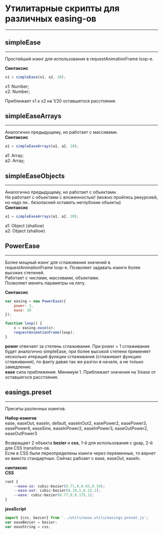 # Утилитарные скрипты для различных easing-ов
___

## simpleEase
___
Простейший изинг для использования в requestAnimationFrame loop-е.  

**Синтаксис**
```javaScript
x1 = simpleEase(x1, x2, 20);
```
x1: Number;  
x2: Number;  

Приближает x1 к x2 на 1/20 оставшегося расстояния.

## simpleEaseArrays
___
Аналогично предыдущему, но работает с массивами.  
**Синтаксис**  
```javaScript
a1 = simpleEaseArrays(a1, a2, 20);
```
a1: Array;  
a2: Array;  

## simpleEaseObjects
___
Аналогично предыдущему, но работает с объектами.  
Не работает с объектами с вложенностью! (можно пройтись рекурсией, но надо ли.. безопасней оставить неглубокие объекты)  
**Синтаксис**  
```javaScript
a1 = simpleEaseArrays(a1, a2, 20);
```
a1: Object (shallow)  
a2: Object (shallow) 

## PowerEase
___
Более мощный изинг для сглаживания значений в requestAnimationFrame loop-е. 
Позволяет задавать изинги более высоких степеней.  
Работает с числами, массивами, объектами.  
Позволяет менять параметры на лету.  

**Синтаксис**  
```javaScript
var easing = new PowerEase({
	power: 2,
	ease: 20
});

function loop() {
	x = easing.ease(x);
	requestAnimationFrame(loop);
}
```

**power** отвечает за степень сглаживания. При power = 1 сглаживание будет аналогично simpleEase, при более высокой степени применяет несколько итераций функции сглаживания (сглаживает функцию сглаживания), по факту давая так же разгон в начале, а не только замедление.  
**ease** сила приближения. Минимум 1. Приближает значения на 1/ease от оставшегося расстояния. 

## easings.preset
___
Пресеты различных изингов.  

**Набор изингов**  
ease, easeOut, easeIn, default, easeInOut2, easePower2, easePower3, easePower4, easeSine, easeInPower2, easeInPower3, easeOutPower2, easeOutPower3  

Возвращает 2 объекта **bezier** и **css**, 1-й для использования c gsap, 2-й для CSS transition-ов.  
Если в CSS были переопределены изинги через переменные, то вернет их вместо стандартных. Сейчас рабоает с ease, easeOut, easeIn.  

**синтаксис**  
**CSS**  
```CSS
root {
	--ease-in: cubic-bezier(0.71,0,0.65,0.34);
	--ease-out: cubic-bezier(0.19,1,0.22,1);
	--ease: cubic-bezier(0.77,0,0.175,1);
}
```
**javaScript**  
```javaScript
import {css, bezier} from '../utils/ease.utils/easings.preset.js';
var easeBezier = bezier;
var easeString = css;
```


